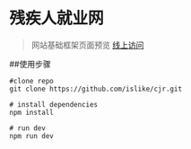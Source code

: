 # 残疾人就业网  
> 网站基础框架页面预览 [线上访问](https://tolike.top/cjr/#/)

##使用步骤
```
#clone repo
git clone https://github.com/islike/cjr.git

# install dependencies
npm install

# run dev
npm run dev
```
